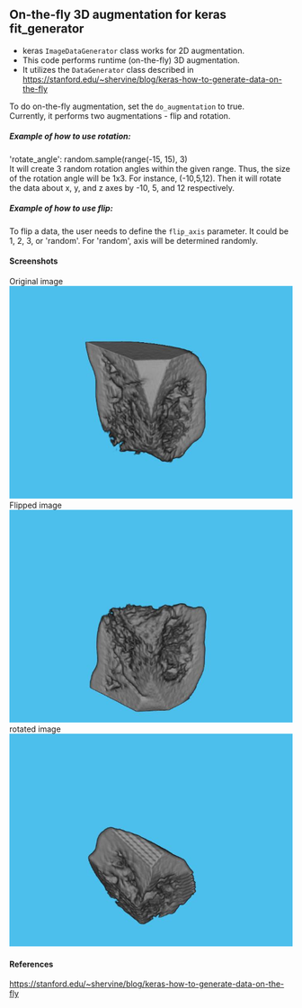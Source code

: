 ## On-the-fly 3D augmentation for keras fit_generator
* keras `ImageDataGenerator` class works for 2D augmentation. 
* This code performs runtime (on-the-fly) 3D augmentation. 
* It utilizes the `DataGenerator` class described in https://stanford.edu/~shervine/blog/keras-how-to-generate-data-on-the-fly


To do on-the-fly augmentation, set the `do_augmentation` to true. </br>
Currently, it performs two augmentations - flip and rotation. </br>
##### Example of how to use rotation:</br>
'rotate_angle': random.sample(range(-15, 15), 3) </br>
It will create 3 random rotation angles within the given range. Thus, the size of the rotation angle will be 1x3. For instance, (-10,5,12). Then it will rotate the data about x, y, and z axes by -10, 5, and 12 respectively. </br>
 
##### Example of how to use flip:</br>
To flip a data, the user needs to define the `flip_axis` parameter. It could be 1, 2, 3, or 'random'. For 'random', axis will be determined randomly. 

#### Screenshots
Original image </br>
![Sc 1](1.jpg)
Flipped image </br>
![Sc 1](2.jpg)
rotated image </br>
![Sc 1](3.jpg)

#### References
https://stanford.edu/~shervine/blog/keras-how-to-generate-data-on-the-fly